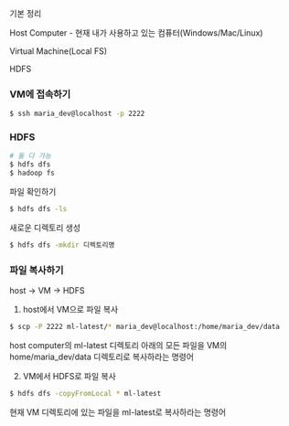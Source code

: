 기본 정리

Host Computer - 현재 내가 사용하고 있는 컴퓨터(Windows/Mac/Linux)

Virtual Machine(Local FS) 

HDFS



### VM에 접속하기

```bash
$ ssh maria_dev@localhost -p 2222
```



### HDFS

```bash
# 둘 다 가능
$ hdfs dfs
$ hadoop fs
```



파일 확인하기

```bash
$ hdfs dfs -ls
```



새로운 디렉토리 생성

```bash
$ hdfs dfs -mkdir 디렉토리명
```



### 파일 복사하기

host -> VM -> HDFS

1. host에서 VM으로 파일 복사

```bash
$ scp -P 2222 ml-latest/* maria_dev@localhost:/home/maria_dev/data
```

host computer의 ml-latest 디렉토리 아래의 모든 파일을 VM의 home/maria_dev/data 디렉토리로 복사하라는 명령어



2. VM에서 HDFS로 파일 복사

```bash
$ hdfs dfs -copyFromLocal * ml-latest
```

현재 VM 디렉토리에 있는 파일을 ml-latest로 복사하라는 명령어
